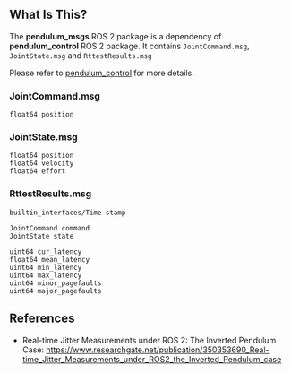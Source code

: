 ## **What Is This?**

The **pendulum_msgs** ROS 2 package is a dependency of **pendulum_control** ROS 2 package. 
It contains `JointCommand.msg`, `JointState.msg` and `RttestResults.msg`

Please refer to [pendulum_control](https://github.com/ros2/demos/tree/rolling/pendulum_control) for more details.

### **JointCommand.msg**

```msg
float64 position
```

### **JointState.msg**

```msg
float64 position
float64 velocity
float64 effort
```

### **RttestResults.msg**

```msg
builtin_interfaces/Time stamp

JointCommand command
JointState state

uint64 cur_latency
float64 mean_latency
uint64 min_latency
uint64 max_latency
uint64 minor_pagefaults 
uint64 major_pagefaults
```


## References

- Real-time Jitter Measurements under ROS 2: The Inverted Pendulum Case: https://www.researchgate.net/publication/350353690_Real-time_Jitter_Measurements_under_ROS2_the_Inverted_Pendulum_case
